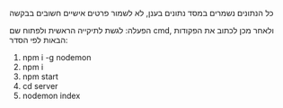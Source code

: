 כל הנתונים נשמרים במסד נתונים בענן, לא לשמור פרטים אישיים חשובים בבקשה

הפעלה:
לגשת לתיקייה הראשית ולפתוח שם cmd, ולאחר מכן לכתוב את הפקודות הבאות לפי הסדר:
1. npm i -g nodemon
2. npm i
3. npm start
4. cd server
5. nodemon index
